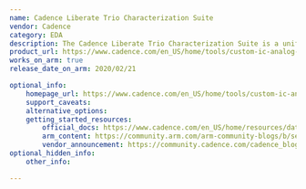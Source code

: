 ```yaml
---
name: Cadence Liberate Trio Characterization Suite
vendor: Cadence
category: EDA
description: The Cadence Liberate Trio Characterization Suite is a unified platform for standard cell, custom cell, and I/O library characterization, variation modeling, and validation. It delivers fast, accurate results through patented stimulus optimization, parallel processing, and cloud scalability.
product_url: https://www.cadence.com/en_US/home/tools/custom-ic-analog-rf-design/library-characterization/liberate-trio-characterization-suite.html
works_on_arm: true
release_date_on_arm: 2020/02/21

optional_info:
    homepage_url: https://www.cadence.com/en_US/home/tools/custom-ic-analog-rf-design/library-characterization/liberate-trio-characterization-suite.html
    support_caveats:
    alternative_options:
    getting_started_resources:
        official_docs: https://www.cadence.com/en_US/home/resources/datasheets/liberate-trio-characterization-suite-ds.html
        arm_content: https://community.arm.com/arm-community-blogs/b/servers-and-cloud-computing-blog/posts/arm-on-arm-cadence-characterization-in-the-aws-cloud
        vendor_announcement: https://community.cadence.com/cadence_blogs_8/b/di/posts/over-the-clouds-and-beyond-with-arm-based-graviton-and-cadence-liberate-trio
optional_hidden_info:
    other_info:

---
```

